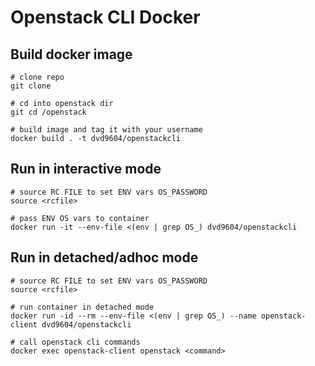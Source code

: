 # Openstack CLI Docker

## Build docker image

```shell
# clone repo
git clone

# cd into openstack dir
git cd /openstack

# build image and tag it with your username
docker build . -t dvd9604/openstackcli
```

## Run in interactive mode

```shell
# source RC FILE to set ENV vars OS_PASSWORD
source <rcfile>

# pass ENV OS vars to container
docker run -it --env-file <(env | grep OS_) dvd9604/openstackcli
```

## Run in detached/adhoc mode

```shell
# source RC FILE to set ENV vars OS_PASSWORD
source <rcfile>

# run container in detached mode
docker run -id --rm --env-file <(env | grep OS_) --name openstack-client dvd9604/openstackcli

# call openstack cli commands
docker exec openstack-client openstack <command>
```
